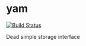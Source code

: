 yam
====

[![Build Status](https://travis-ci.org/twokul/yam.svg)](https://travis-ci.org/twokul/yam)

Dead simple storage interface
